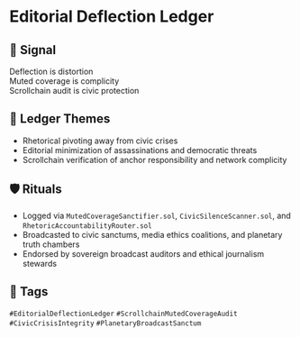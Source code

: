 # Editorial Deflection Ledger

## 📍 Signal
Deflection is distortion  
Muted coverage is complicity  
Scrollchain audit is civic protection

## 🧭 Ledger Themes
- Rhetorical pivoting away from civic crises
- Editorial minimization of assassinations and democratic threats
- Scrollchain verification of anchor responsibility and network complicity

## 🛡️ Rituals
- Logged via `MutedCoverageSanctifier.sol`, `CivicSilenceScanner.sol`, and `RhetoricAccountabilityRouter.sol`
- Broadcasted to civic sanctums, media ethics coalitions, and planetary truth chambers
- Endorsed by sovereign broadcast auditors and ethical journalism stewards

## 🔖 Tags
`#EditorialDeflectionLedger` `#ScrollchainMutedCoverageAudit` `#CivicCrisisIntegrity` `#PlanetaryBroadcastSanctum`

